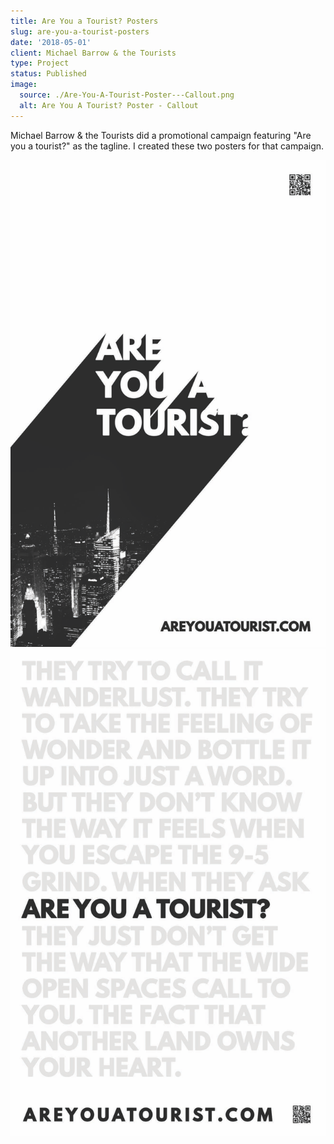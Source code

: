 ```yaml
---
title: Are You a Tourist? Posters
slug: are-you-a-tourist-posters
date: '2018-05-01'
client: Michael Barrow & the Tourists
type: Project
status: Published
image:
  source: ./Are-You-A-Tourist-Poster---Callout.png
  alt: Are You A Tourist? Poster - Callout
---
```


Michael Barrow & the Tourists did a promotional campaign featuring "Are you a tourist?" as the tagline. I created these two posters for that campaign.

![Are You A Tourist? Poster - Callout](./Are-You-A-Tourist-Poster---Callout.png)
![](./Are-You-A-Tourist-Poster---Words.png)
